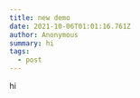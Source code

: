 ```yaml
---
title: new demo
date: 2021-10-06T01:01:16.761Z
author: Anonymous
summary: hi
tags:
  - post
---
```

hi